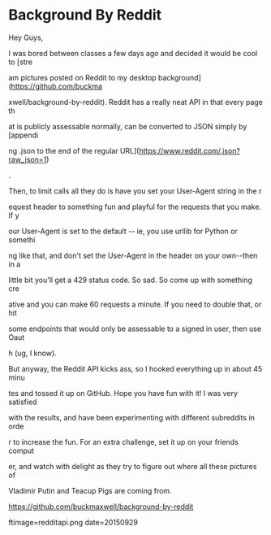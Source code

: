 
# Background By Reddit

Hey Guys,

I was bored between classes a few days ago and decided it would be cool to [stre










































am pictures posted on Reddit to my desktop background](https://github.com/buckma










































xwell/background-by-reddit).  Reddit has a really neat API in that every page th










































at is publicly assessable normally, can be converted to JSON  simply by [appendi










































ng .json to the end of the regular URL](https://www.reddit.com/.json?raw_json=1)










































.

Then, to limit calls all they do is have you set your User-Agent string in the r










































equest header to something fun and playful for the requests that you make.  If y










































our User-Agent is set to the default -- ie, you use urllib for Python or somethi










































ng like that, and don't set the User-Agent in the header on your own--then in a 










































little bit you'll get a 429 status code.  So sad.  So come up with something cre










































ative and you can make 60 requests a minute.  If you need to double that, or hit










































 some endpoints that would only be assessable to a signed in user, then use Oaut










































h (ug, I know).

But anyway, the Reddit API kicks ass, so I hooked everything up in about 45 minu










































tes and tossed it up on GitHub.  Hope you have fun with it! I was very satisfied










































 with the results, and have been experimenting with different subreddits in orde










































r to increase the fun.  For an extra challenge, set it up on your friends comput










































er, and watch with delight as they try to figure out where all these pictures of










































 Vladimir Putin and Teacup Pigs are coming from.

https://github.com/buckmaxwell/background-by-reddit

ftimage=redditapi.png
date=20150929